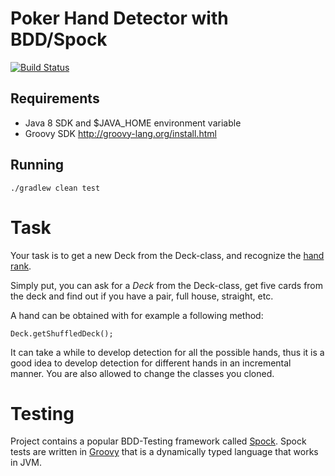 # Poker Hand Detector with BDD/Spock
[![Build Status](https://travis-ci.org/groie/PokerhandDojo.svg?branch=master)](https://travis-ci.org/groie/PokerhandDojo)

## Requirements

* Java 8 SDK and $JAVA_HOME environment variable
* Groovy SDK http://groovy-lang.org/install.html

## Running

    ./gradlew clean test
    
# Task

Your task is to get a new Deck from the Deck-class, and recognize the [hand rank](https://en.wikipedia.org/wiki/List_of_poker_hands). 

Simply put, you can ask for a *Deck* from the Deck-class, get five cards from the deck and find out if you have a pair, full house, straight, etc. 

A hand can be obtained with for example a following method:

    Deck.getShuffledDeck();

It can take a while to develop detection for all the possible hands, thus it is a good idea to develop detection for different hands in an incremental manner. You are also allowed to change the classes you cloned.
    
# Testing

Project contains a popular BDD-Testing framework called [Spock](http://spockframework.github.io/spock/docs/1.0/index.html). Spock tests are written in [Groovy](http://groovy-lang.org/) that is a dynamically typed language that works in JVM.


